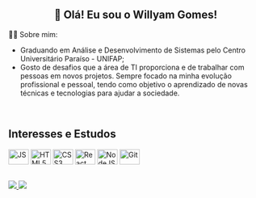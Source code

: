 <h2 align="center">👋 Olá! Eu sou o Willyam Gomes!</h2>


👨‍💻 Sobre mim:

- Graduando em Análise e Desenvolvimento de Sistemas pelo Centro Universitário Paraíso - UNIFAP;  
- Gosto de desafios que a área de TI proporciona e de trabalhar com pessoas em novos projetos. Sempre focado na minha evolução profissional e pessoal, tendo como objetivo o aprendizado de novas técnicas e tecnologias para ajudar a sociedade.

<div>
  <br />

  ## Interesses e Estudos 
  
  <img alt="JS" height="30" width="40" src="https://cdn.jsdelivr.net/gh/devicons/devicon/icons/javascript/javascript-original.svg" />
  <img alt="HTML5" height="30" width="40" src="https://cdn.jsdelivr.net/gh/devicons/devicon/icons/html5/html5-original.svg" />
  <img alt="CSS3" height="30" width="40" src="https://cdn.jsdelivr.net/gh/devicons/devicon/icons/css3/css3-original.svg" />
  <img alt="React" height="30" width="40" src="https://cdn.jsdelivr.net/gh/devicons/devicon/icons/react/react-original.svg" />
  <img alt="NodeJS" height="30" width="40" src="https://cdn.jsdelivr.net/gh/devicons/devicon/icons/nodejs/nodejs-original.svg" />
  <img alt="Git" height="30" width="40" src="https://cdn.jsdelivr.net/gh/devicons/devicon/icons/git/git-original.svg" />
</div>

##

<div>
  <a href="mailto:willyam.mgomes@gmail.com">
    <img src="https://img.shields.io/badge/Gmail-D14836?style=for-the-badge&logo=gmail&logoColor=white" target="_blank"/>
  </a>
  <a href="https://www.linkedin.com/in/willyam-gomes-645423315/" target="_blank">
    <img src="https://img.shields.io/badge/LinkedIn-0077B5?style=for-the-badge&logo=linkedin&logoColor=white" target="_blank"/>
  </a>
</div>
